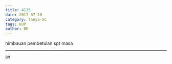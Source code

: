 ```yaml
---
title: 4135
date: 2017-07-10
category: Tanya-SC
tags: KUP
author: BM
---
```


himbauan pembetulan spt masa

---



`BM`
